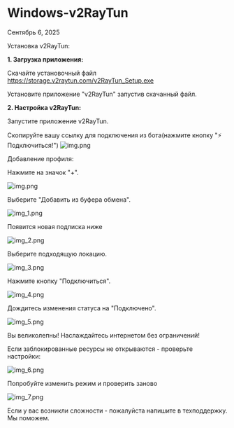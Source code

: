 # **Windows-v2RayTun**

Сентябрь 6, 2025

Установка v2RayTun:

**1. Загрузка приложения:**

Скачайте установочный файл https://storage.v2raytun.com/v2RayTun_Setup.exe

Установите приложение "v2RayTun" запустив скачанный файл.

**2. Настройка v2RayTun:**

Запустите приложение v2RayTun.

Скопируйте вашу ссылку для подключения из бота(нажмите кнопку "⚡️ Подключиться!")
![img.png](link.png)

Добавление профиля:

Нажмите на значок "+".

![img.png](img.png)


Выберите "Добавить из буфера обмена".

![img_1.png](img_1.png)


Появится новая подписка ниже

![img_2.png](img_2.png)


Выберите подходящую локацию.

![img_3.png](img_3.png)


Нажмите кнопку "Подключиться".

![img_4.png](img_4.png)


Дождитесь изменения статуса на "Подключено".

![img_5.png](img_5.png)

Вы великолепны! Наслаждайтесь интернетом без ограничений!

Если заблокированные ресурсы не открываются - проверьте настройки:

![img_6.png](img_6.jpg)

Попробуйте изменить режим и проверить заново

![img_7.png](img_7.jpg)

Если у вас возникли сложности - пожалуйста напишите в техподдержку. Мы поможем. 